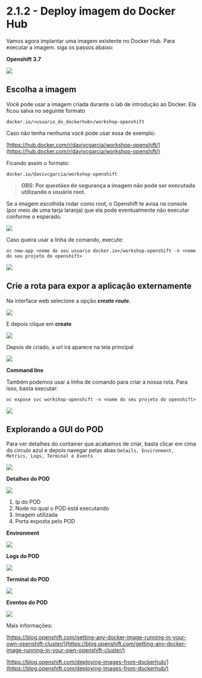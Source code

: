 # 2.1.2 - Deploy imagem do Docker Hub

Vamos agora implantar uma imagem existente no Docker Hub. Para executar a imagem. siga os passos abaixo:

**Openshift 3.7**

![](../../.gitbook/assets/deploy-image-docker-hub%20%281%29.gif)

## Escolha a imagem

Você pode usar a imagem criada durante o lab de introdução ao Docker. Ela ficou salva no seguinte formato

```text
docker.io/<usuario_do_dockerhub>/workshop-openshift
```

Caso não tenha nenhuma você pode usar essa de exemplo:

[https://hub.docker.com/r/davivcgarcia/workshop-openshift/](https://hub.docker.com/r/davivcgarcia/workshop-openshift/)

Ficando assim o formato:

```text
docker.io/davivcgarcia/workshop-openshift
```

> **OBS: Por questões de segurança a imagem não pode ser executada utilizando o usuário root.**

Se a imagem escolhida rodar como root, o Openshift te avisa na console \(por meio de uma tarja laranja\) que ela pode eventualmente não executar conforme o esperado.

![](../../.gitbook/assets/img-root.gif)

Caso queira usar a linha de comando, execute:

`oc new-app <nome do seu usuario docker.io>/workshop-openshift -n <nome do seu projeto do openshift>`

![](../../.gitbook/assets/peek-2017-12-07-09-29%20%281%29.gif)

## Crie a rota para expor a aplicação externamente

Na interface web selecione a opção _**create route.**_

![](../../.gitbook/assets/selection_227.png)

E depois clique em **create**

![](../../.gitbook/assets/selection_228.png)

Depois de criado, a url irá aparece na tela principal

![](../../.gitbook/assets/selection_229.png)

**Command line**

Também podemos usar a linha de comando para criar a nossa rota. Para isso, basta executar:

`oc expose svc workshop-openshift -n <nome do seu projeto do openshift>`

![](../../.gitbook/assets/svc.gif)

## Explorando a GUI do POD

Para ver detalhes do container que acabamos de criar, basta clicar em cima do circulo azul e depois navegar pelas abas `Details, Environment, Metrics, Logs, Terminal e Events`

![](../../.gitbook/assets/overview.gif)

**Detalhes do POD**

![](../../.gitbook/assets/selection_230.png)

1. Ip do POD
2. Node no qual o POD está executando
3. Imagem utilizada
4. Porta exposta pelo POD

**Environment**

![](../../.gitbook/assets/selection_234%20%281%29.png)

**Logs do POD**

![](../../.gitbook/assets/selection_231%20%281%29.png)

**Terminal do POD**

![](../../.gitbook/assets/selection_232.png)

**Eventos do POD**

![](../../.gitbook/assets/selection_233%20%281%29.png)

Mais informações:[ ](https://blog.openshift.com/deploying-images-from-dockerhub/)

[https://blog.openshift.com/getting-any-docker-image-running-in-your-own-openshift-cluster/](https://blog.openshift.com/getting-any-docker-image-running-in-your-own-openshift-cluster/)

[https://blog.openshift.com/deploying-images-from-dockerhub/](https://blog.openshift.com/deploying-images-from-dockerhub/)

